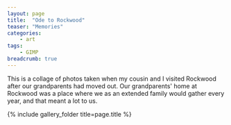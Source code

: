 ```yaml
---
layout: page
title:  "Ode to Rockwood"
teaser: "Memories"
categories:
    - art
tags:
    - GIMP
breadcrumb: true
---
```


This is a collage of photos taken when my cousin
and I visited Rockwood after our grandparents had moved out.
Our grandparents' home at Rockwood was a place
where we as an extended family would gather every
year, and that meant a lot to us.

{% include gallery_folder title=page.title %}


